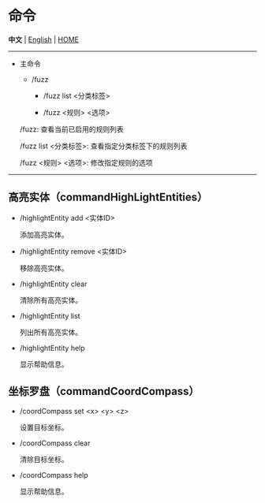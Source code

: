 # 命令

**中文** | [English](./en/commands_en.md) | [HOME](../README.md)

---

- 主命令

    - /fuzz

        - /fuzz list <分类标签>

        - /fuzz <规则> <选项>

  /fuzz: 查看当前已启用的规则列表

  /fuzz list <分类标签>: 查看指定分类标签下的规则列表

  /fuzz <规则> <选项>: 修改指定规则的选项

---

## 高亮实体（commandHighLightEntities）

- /highlightEntity add <实体ID> 

  添加高亮实体。

- /highlightEntity remove <实体ID> 

  移除高亮实体。

- /highlightEntity clear 

  清除所有高亮实体。

- /highlightEntity list 

  列出所有高亮实体。

- /highlightEntity help

  显示帮助信息。

## 坐标罗盘（commandCoordCompass）

- /coordCompass set &lt;x&gt; &lt;y&gt; &lt;z&gt;

  设置目标坐标。

- /coordCompass clear

  清除目标坐标。

- /coordCompass help

  显示帮助信息。
